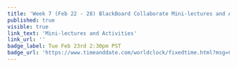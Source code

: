```yaml
---
title: 'Week 7 (Feb 22 - 28) BlackBoard Collaborate Mini-lectures and Activities'
published: true
visible: true
link_text: 'Mini-lectures and Activities'
link_url: ''
badge_label: Tue Feb 23rd 2:30pm PST
badge_url: 'https://www.timeanddate.com/worldclock/fixedtime.html?msg=CMPT-363+Review+and+Discussion&iso=20210223T1430&p1=256&ah=1&am=50'
---
```


